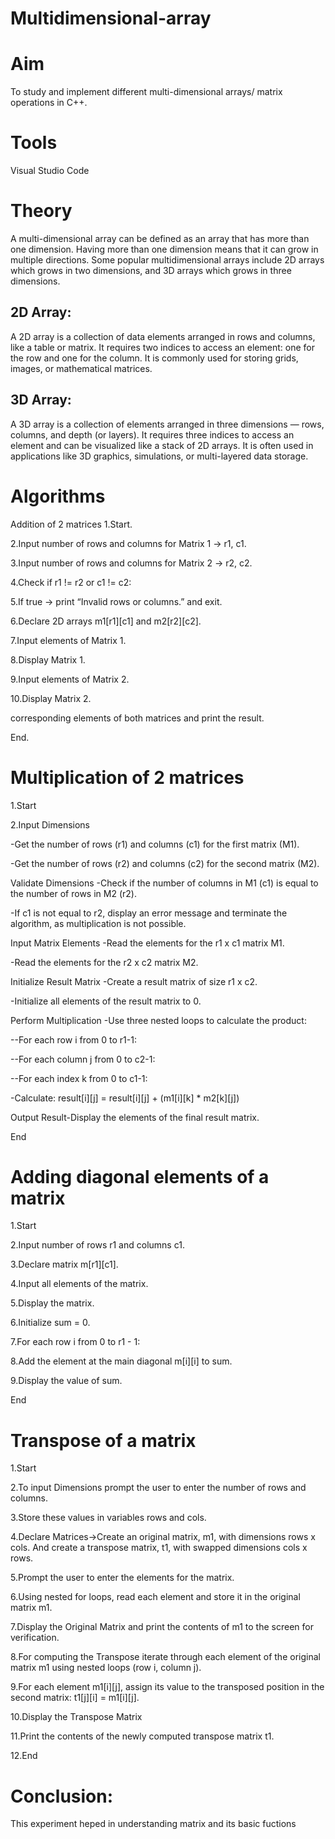 # Multidimensional-array

# Aim
To study and implement different multi-dimensional arrays/ matrix operations in C++.

# Tools
Visual Studio Code

# Theory
A multi-dimensional array can be defined as an array that has more than one dimension. Having more than one dimension means that it can grow in multiple directions. Some popular multidimensional arrays include 2D arrays which grows in two dimensions, and 3D arrays which grows in three dimensions.

## 2D Array:
A 2D array is a collection of data elements arranged in rows and columns, like a table or matrix. It requires two indices to access an element: one for the row and one for the column. It is commonly used for storing grids, images, or mathematical matrices.

## 3D Array:
A 3D array is a collection of elements arranged in three dimensions — rows, columns, and depth (or layers). It requires three indices to access an element and can be visualized like a stack of 2D arrays. It is often used in applications like 3D graphics, simulations, or multi-layered data storage.

# Algorithms
Addition of 2 matrices
1.Start.

2.Input number of rows and columns for Matrix 1 → r1, c1.

3.Input number of rows and columns for Matrix 2 → r2, c2.

4.Check if r1 != r2 or c1 != c2:

5.If true → print “Invalid rows or columns.” and exit.

6.Declare 2D arrays m1[r1][c1] and m2[r2][c2].

7.Input elements of Matrix 1.

8.Display Matrix 1.

9.Input elements of Matrix 2.

10.Display Matrix 2.

corresponding elements of both matrices and print the result.

End.

# Multiplication of 2 matrices
1.Start

2.Input Dimensions

-Get the number of rows (r1) and columns (c1) for the first matrix (M1).

-Get the number of rows (r2) and columns (c2) for the second matrix (M2).

Validate Dimensions
-Check if the number of columns in M1 (c1) is equal to the number of rows in M2 (r2).

-If c1 is not equal to r2, display an error message and terminate the algorithm, as multiplication is not possible.

Input Matrix Elements
-Read the elements for the r1 x c1 matrix M1.

-Read the elements for the r2 x c2 matrix M2.

Initialize Result Matrix
-Create a result matrix of size r1 x c2.

-Initialize all elements of the result matrix to 0.

Perform Multiplication
-Use three nested loops to calculate the product:

--For each row i from 0 to r1-1:

--For each column j from 0 to c2-1:

--For each index k from 0 to c1-1:

-Calculate: result[i][j] = result[i][j] + (m1[i][k] * m2[k][j])

Output Result-Display the elements of the final result matrix.

End

# Adding diagonal elements of a matrix
1.Start

2.Input number of rows r1 and columns c1.

3.Declare matrix m[r1][c1].

4.Input all elements of the matrix.

5.Display the matrix.

6.Initialize sum = 0.

7.For each row i from 0 to r1 - 1:

8.Add the element at the main diagonal m[i][i] to sum.

9.Display the value of sum.

End

# Transpose of a matrix
1.Start

2.To input Dimensions prompt the user to enter the number of rows and columns.

3.Store these values in variables rows and cols.

4.Declare Matrices->Create an original matrix, m1, with dimensions rows x cols. And create a transpose matrix, t1, with swapped dimensions cols x rows.

5.Prompt the user to enter the elements for the matrix.

6.Using nested for loops, read each element and store it in the original matrix m1.

7.Display the Original Matrix and print the contents of m1 to the screen for verification.

8.For computing the Transpose iterate through each element of the original matrix m1 using nested loops (row i, column j).

9.For each element m1[i][j], assign its value to the transposed position in the second matrix: t1[j][i] = m1[i][j].

10.Display the Transpose Matrix

11.Print the contents of the newly computed transpose matrix t1.

12.End

# Conclusion:
This experiment heped in understanding matrix and its basic fuctions
